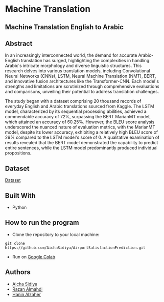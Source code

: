 # Machine Translation
## Machine Translation English to Arabic

<!--Title-->
## Abstract
<!--Purpose of the project-->
In an increasingly interconnected world, the demand for accurate Arabic-English translation has surged, highlighting the complexities in handling Arabic's intricate morphology and diverse linguistic structures. This research delves into various translation models, including Convolutional Neural Networks (CNNs), LSTM, Neural Machine Translation (NMT), BERT, and innovative fusion architectures like the Transformer-CNN. Each model's strengths and limitations are scrutinized through comprehensive evaluations and comparisons, unveiling their potential to address translation challenges.

The study began with a dataset comprising 20 thousand records of everyday English and Arabic translations sourced from Kaggle. The LSTM model, characterized by its sequential processing abilities, achieved a commendable accuracy of 72%, surpassing the BERT MarianMT model, which attained an accuracy of 60.25%. However, the BLEU score analysis underscored the nuanced nature of evaluation metrics, with the MarianMT model, despite its lower accuracy, exhibiting a relatively high BLEU score of 29% compared to the LSTM model's score of 0. A qualitative examination of results revealed that the BERT model demonstrated the capability to predict entire sentences, while the LSTM model predominantly produced individual propositions.

## Dataset

[Dataset](https://www.kaggle.com/code/ahmedgamal12/english-arabic-nmt/input)

## Built With
* Python

<!--Header 3 installation and launching the project-->
## How to run the program
* Clone the repository to your local machine:
```
git clone https://github.com/AichaSidiya/AirportSatisfactionPrediction.git
``` 
* Run on [Google Colab](https://research.google.com/colaboratory/)


## Authors
<!-- The contributors to the project-->
* [Aicha Sidiya](https://github.com/AichaSidiya)
* [Razan Almahdi](https://github.com/RazanAlmahdi)
* [Hanin Alzaher](https://github.com/hanin-az)


